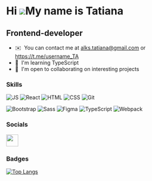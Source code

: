 Hi ![](https://user-images.githubusercontent.com/18350557/176309783-0785949b-9127-417c-8b55-ab5a4333674e.gif)My name is Tatiana
===============================================================================================================================

Frontend-developer
------------------

* ✉️  You can contact me at [alks.tatiana@gmail.com](mailto:https://alks.tatiana@gmail.com) or https://t.me/username_TA
* 🧠  I'm learning TypeScript
* 🤝  I'm open to collaborating on interesting projects

### Skills


![JS](https://img.shields.io/badge/-JS-454443?style=for-the-badge&logo=javascript)
![React](https://img.shields.io/badge/-React-454443?style=for-the-badge&logo=react)
![HTML](https://img.shields.io/badge/-HTML-454443?style=for-the-badge&logo=html5)
![CSS](https://img.shields.io/badge/-CSS-454443?style=for-the-badge&logo=css3)
![Git](https://img.shields.io/badge/-git-454443?style=for-the-badge&logo=git)   

![Bootstrap](https://img.shields.io/badge/-Bootstrap-454443?style=for-the-badge&logo=bootstrap)
![Sass](https://img.shields.io/badge/-Sass-454443?style=for-the-badge&logo=sass)
![Figma](https://img.shields.io/badge/-figma-454443?style=for-the-badge&logo=figma)
![TypeScript](https://img.shields.io/badge/-TS-454443?style=for-the-badge&logo=typescript)
![Webpack](https://img.shields.io/badge/-webpack-454443?style=for-the-badge&logo=fwebpack)


### Socials

 <a href="https://www.linkedin.com/in/tatianajs" target="_blank" rel="noreferrer"> <picture> <source media="(prefers-color-scheme: dark)" srcset="https://raw.githubusercontent.com/danielcranney/readme-generator/main/public/icons/socials/linkedin-dark.svg" /> <source media="(prefers-color-scheme: light)" srcset="https://raw.githubusercontent.com/danielcranney/readme-generator/main/public/icons/socials/linkedin.svg" /> <img src="https://raw.githubusercontent.com/danielcranney/readme-generator/main/public/icons/socials/linkedin.svg" width="32" height="32" /> </picture> </a></p>

### Badges

[![Top Langs](https://github-readme-stats.vercel.app/api/top-langs/?username=TanyaAl&show_icons=true&theme=tokyonight&layout=compact)](https://github.com/TanyaAl/github-readme-stats)

